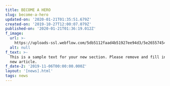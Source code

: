 ```yaml
---
title: BECOME A HERO
slug: become-a-hero
updated-on: '2020-01-21T01:35:51.679Z'
created-on: '2019-10-27T12:00:07.079Z'
published-on: '2020-01-21T01:36:19.012Z'
f_image:
  url: >-
    https://uploads-ssl.webflow.com/5db5112faad4b51927ee94d3/5e26557454abf8d8cf1ded90_Hometown%20Crop.png
  alt: null
f_text: >-
  This is a sample text for your new section. Please remove and fill in with a a
  new article.
f_date-2: '2019-11-06T00:00:00.000Z'
layout: '[news].html'
tags: news
---
```




